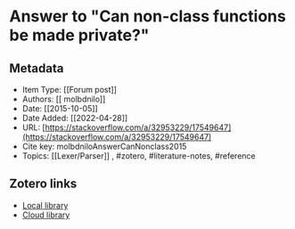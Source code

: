 # Answer to "Can non-class functions be made private?"

## Metadata

* Item Type: [[Forum post]]
* Authors: [[ molbdnilo]]
* Date: [[2015-10-05]]
* Date Added: [[2022-04-28]]
* URL: [https://stackoverflow.com/a/32953229/17549647](https://stackoverflow.com/a/32953229/17549647)
* Cite key: molbdniloAnswerCanNonclass2015
* Topics: [[Lexer/Parser]]
, #zotero, #literature-notes, #reference


##  Zotero links
* [Local library](zotero://select/items/1_QD2SC5RA)
* [Cloud library](http://zotero.org/users/9285361/items/QD2SC5RA)

